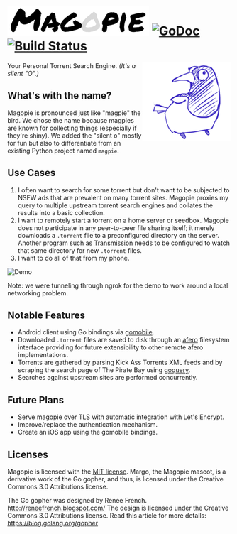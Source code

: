 # ![Magopie][magopietext] [![GoDoc][godoc-badge]][godoc] [![Build Status][travis-badge]][travis]

<img width="200px" align="right" src="https://raw.githubusercontent.com/gophergala2016/magopie/master/magopie.png">

Your Personal Torrent Search Engine. *(It's a silent "O".)*

## What's with the name?
Magopie is pronounced just like "magpie" the bird. We chose the name because
magpies are known for collecting things (especially if they're shiny). We added
the "silent o" mostly for fun but also to differentiate from an existing Python
project named `magpie`.

## Use Cases
1. I often want to search for some torrent but don't want to be subjected to
   NSFW ads that are prevalent on many torrent sites. Magopie proxies my query
   to multiple upstream torrent search engines and collates the results into a
   basic collection.
2. I want to remotely start a torrent on a home server or seedbox. Magopie does
   not participate in any peer-to-peer file sharing itself; it merely downloads
   a `.torrent` file to a preconfigured directory on the server. Another
   program such as [Transmission][transmission] needs to be configured to watch
   that same directory for new `.torrent` files.
3. I want to do all of that from my phone.

![Demo][demogif]

Note: we were tunneling through ngrok for the demo to work around a local
networking problem.

## Notable Features
* Android client using Go bindings via [gomobile][gomobile].
* Downloaded `.torrent` files are saved to disk through an [afero][afero]
  filesystem interface providing for future extensibility to other remote afero
  implementations.
* Torrents are gathered by parsing Kick Ass Torrents XML feeds and by scraping
  the search page of The Pirate Bay using [goquery][goquery].
* Searches against upstream sites are performed concurrently.

## Future Plans
* Serve magopie over TLS with automatic integration with Let's Encrypt.
* Improve/replace the authentication mechanism.
* Create an iOS app using the gomobile bindings.

## Licenses
Magopie is licensed with the [MIT license](LICENSE).
Margo, the Magopie mascot, is a derivative work of the Go gopher, and thus, is licensed under 
the Creative Commons 3.0 Attributions license.

The Go gopher was designed by Renee French. http://reneefrench.blogspot.com/
The design is licensed under the Creative Commons 3.0 Attributions license.
Read this article for more details: https://blog.golang.org/gopher

[godoc]: https://godoc.org/github.com/gophergala2016/magopie "GoDoc"
[godoc-badge]: https://godoc.org/github.com/gophergala2016/magopie?status.svg "GoDoc Badge"
[travis]: https://travis-ci.org/gophergala2016/magopie "Travis CI"
[travis-badge]: https://travis-ci.org/gophergala2016/magopie.svg?branch=master
[transmission]: http://www.transmissionbt.com/ "Transmission"
[gomobile]: https://github.com/golang/mobile "gomobile"
[afero]: https://github.com/spf13/afero "Afero"
[goquery]: https://github.com/PuerkitoBio/goquery "goquery"
[mascot]: https://raw.githubusercontent.com/gophergala2016/magopie/master/magopie.png "Magopie Mascot"
[magopietext]: https://raw.githubusercontent.com/gophergala2016/magopie/master/magopie_logo_text.png "Magopie"
[demogif]: http://i.imgur.com/cLshfTl.gif "Demo"
